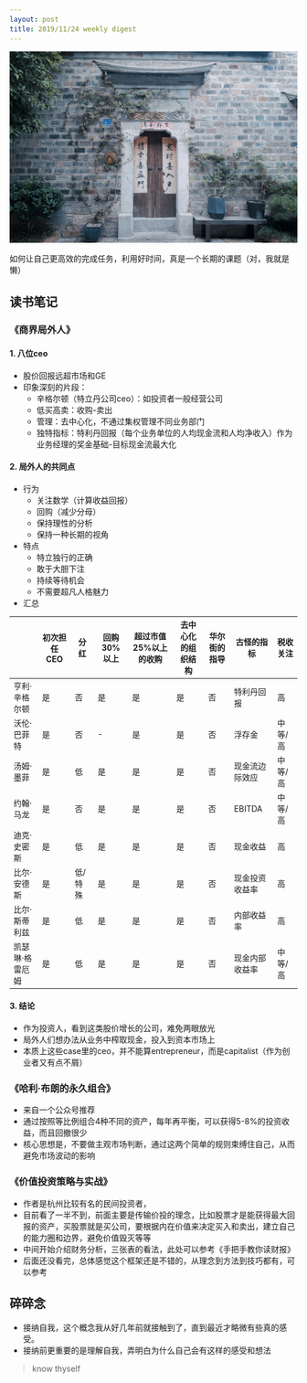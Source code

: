 ```yaml
---
layout: post
title: 2019/11/24 weekly digest
---
```

![题图](https://raw.githubusercontent.com/daoism-kk/blog_pic/master/%E5%8D%97%E4%BA%AC%E7%85%A7%E7%89%872.jpeg)

如何让自己更高效的完成任务，利用好时间，真是一个长期的课题（对，我就是懒）

## 读书笔记

### 《商界局外人》

#### 1. 八位ceo
* 股价回报远超市场和GE
* 印象深刻的片段：
	* 辛格尔顿（特立丹公司ceo）：如投资者一般经营公司
	* 低买高卖：收购-卖出
	* 管理：去中心化，不通过集权管理不同业务部门
	* 独特指标：特利丹回报（每个业务单位的人均现金流和人均净收入）作为业务经理的奖金基础-目标现金流最大化
	
#### 2. 局外人的共同点
* 行为
	* 关注数学（计算收益回报）
	* 回购（减少分母）
	* 保持理性的分析
	* 保持一种长期的视角
* 特点
	* 特立独行的正确
	* 敢于大胆下注
	* 持续等待机会
	* 不需要超凡人格魅力
* 汇总

|  | 初次担任CEO | 分红 | 回购30%以上 | 超过市值25%以上的收购 | 去中心化的组织结构 | 华尔街的指导 | 古怪的指标 | 税收关注 |
| --- | --- | --- | --- | --- | --- | --- | --- | --- |
| 亨利·辛格尔顿 | 是　 | 否 | 是 | 是 | 是 | 否 | 特利丹回报 | 高|
| 沃伦·巴菲特 | 是 |  否| -  | 是 | 是 | 否 |浮存金  | 中等/高 |
| 汤姆·墨菲 | 是 | 低 | 是 | 是 | 是 | 否 | 现金流边际效应 | 中等/高 |
| 约翰·马龙 | 是 | 否 | 是 | 是 | 是 | 否 | EBITDA | 中等/高 |
| 迪克·史密斯 | 是 | 低 | 是 | 是 | 是 | 否 | 现金收益 | 高 |
| 比尔·安德斯 | 是 | 低/特殊 | 是 | 是 | 是 | 否 |现金投资收益率  | 高 |
| 比尔·斯蒂利兹 | 是 | 低 | 是 | 是 | 是 | 否 | 内部收益率 | 高 |
| 凯瑟琳·格雷厄姆 | 是 | 低 | 是 | 是 | 是 | 否 | 现金内部收益率 | 中等/高 |

#### 3. 结论
* 作为投资人，看到这类股价增长的公司，难免两眼放光
* 局外人们想办法从业务中榨取现金，投入到资本市场上
* 本质上这些case里的ceo，并不能算entrepreneur，而是capitalist（作为创业者又有点不屑）

### 《哈利·布朗的永久组合》
* 来自一个公众号推荐
* 通过按照等比例组合4种不同的资产，每年再平衡，可以获得5-8%的投资收益，而且回撤很少
* 核心思想是，不要做主观市场判断，通过这两个简单的规则束缚住自己，从而避免市场波动的影响

### 《价值投资策略与实战》
* 作者是杭州比较有名的民间投资者，
* 目前看了一半不到，前面主要是传输价投的理念，比如股票才是能获得最大回报的资产，买股票就是买公司，要根据内在价值来决定买入和卖出，建立自己的能力圈和边界，避免价值毁灭等等
* 中间开始介绍财务分析，三张表的看法，此处可以参考《手把手教你读财报》
* 后面还没看完，总体感觉这个框架还是不错的，从理念到方法到技巧都有，可以参考

## 碎碎念
* 接纳自我，这个概念我从好几年前就接触到了，直到最近才略微有些真的感受。
* 接纳前更重要的是理解自我，弄明白为什么自己会有这样的感受和想法 

> know thyself






